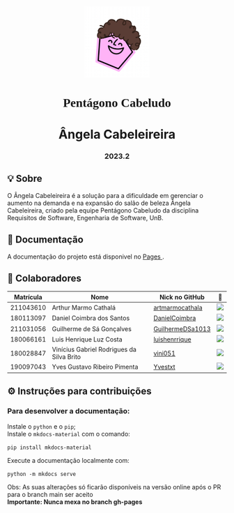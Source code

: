 <p align="center">
    <img src="./docs/img/logo.png" alt="Logo Pentágono Cabeludo" width="150">
</p>
<h1 align="center" style="font-family: cursive;"> <strong> Pentágono Cabeludo </strong> </h1>
<h1 align="center"> Ângela Cabeleireira </h1>
<h3 align="center"> 2023.2 </h3>

## 💡 Sobre

O Ângela Cabeleireira é a solução para a dificuldade em gerenciar o aumento na demanda e na expansão do salão de beleza Ângela Cabeleireira, criado pela equipe Pentágono Cabeludo da disciplina Requisitos de Software, Engenharia de Software, UnB.

## 📒 Documentação

A documentação do projeto está disponivel no <a target="_blank" href="https://mdsreq-fga-unb.github.io/2023.2-AngelaCabeleireira/"> Pages </a>.

## 👥 Colaboradores

| Matrícula | Nome                                      | Nick no GitHub                                          |                                    📸                                     |
| :-------: | ----------------------------------------- | ------------------------------------------------------- | :-----------------------------------------------------------------------: |
| 211043610 | Arthur Marmo Cathalá                      | [artmarmocathala](https://github.com/artmarmocathala)   | <img src="https://avatars.githubusercontent.com/u/41844192?v=4" width=50> |
| 180113097 | Daniel Coimbra dos Santos                 | [DanielCoimbra](https://github.com/DanielCoimbra)       | <img src="https://avatars.githubusercontent.com/u/49206670?v=4" width=50> |
| 211031056 | Guilherme de Sá Gonçalves                 | [GuilhermeDSa1013](https://github.com/GuilhermeDSa1013) | <img src="https://avatars.githubusercontent.com/u/92813703?v=4" width=50> |
| 180066161 | Luis Henrique Luz Costa                   | [luishenrrique](https://github.com/luishenrrique)       | <img src="https://avatars.githubusercontent.com/u/40144816?v=4" width=50> |
| 180028847 | Vinícius Gabriel Rodrigues da Silva Brito | [vini051](https://github.com/vini051)                   | <img src="https://avatars.githubusercontent.com/u/60819460?v=4" width=50> |
| 190097043 | Yves Gustavo Ribeiro Pimenta              | [Yvestxt](https://github.com/Yvestxt)                   | <img src="https://avatars.githubusercontent.com/u/73966483?v=4" width=50> |

## ⚙️ Instruções para contribuições

### Para desenvolver a documentação:

Instale o `python` e o `pip`; </br>
Instale o `mkdocs-material` com o comando:

```
pip install mkdocs-material
```

Execute a documentação localmente com:

```
python -m mkdocs serve
```

Obs: As suas alterações só ficarão disponíveis na versão online após o PR para o branch main ser aceito </br>
**Importante: Nunca mexa no branch gh-pages**